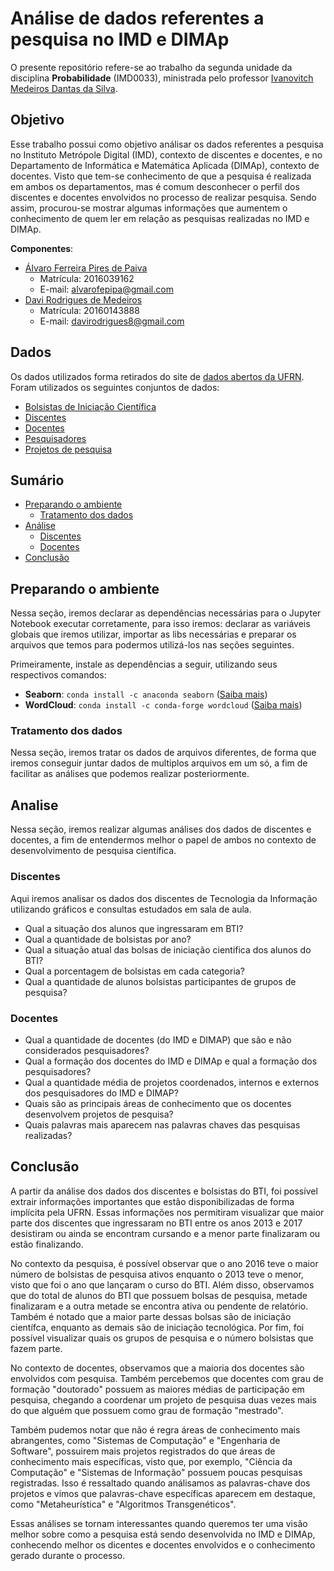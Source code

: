 # Análise de dados referentes a pesquisa no IMD e DIMAp

O presente repositório refere-se ao trabalho da segunda unidade da disciplina **Probabilidade** (IMD0033), ministrada pelo professor [Ivanovitch Medeiros Dantas da Silva](https://github.com/ivanovitchm).

## Objetivo
Esse trabalho possui como objetivo análisar os dados referentes a pesquisa no Instituto Metrópole Digital (IMD), contexto de discentes e docentes, e no Departamento de Informática e Matemática Aplicada (DIMAp), contexto de docentes. Visto que tem-se conhecimento de que a pesquisa é realizada em ambos os departamentos, mas é comum desconhecer o perfil dos discentes e docentes envolvidos no processo de realizar pesquisa. Sendo assim, procurou-se mostrar algumas informações que aumentem o conhecimento de quem ler em relação as pesquisas realizadas no IMD e DIMAp.

**Componentes**:
- <a href="https://github.com/alvarofpp">Álvaro Ferreira Pires de Paiva</a>
  - Matrícula: 2016039162
  - E-mail: alvarofepipa@gmail.com
- <a href="https://github.com/davir8">Davi Rodrigues de Medeiros</a>
  - Matrícula: 20160143888
  - E-mail: davirodrigues8@gmail.com

## Dados
Os dados utilizados forma retirados do site de <a href="http://dados.ufrn.br/">dados abertos da UFRN</a>. Foram utilizados os seguintes conjuntos de dados:
- <a href="http://dados.ufrn.br/dataset/bolsistas-de-iniciacao-cientifica">Bolsistas de Iniciação Científica</a>
- <a href="http://dados.ufrn.br/dataset/discentes">Discentes</a>
- <a href="http://dados.ufrn.br/dataset/docentes">Docentes</a>
- <a href="http://dados.ufrn.br/dataset/pesquisadores">Pesquisadores</a>
- <a href="http://dados.ufrn.br/dataset/projetos-de-pesquisa">Projetos de pesquisa</a>


## Sumário
- [Preparando o ambiente](#ambiente)
  - [Tratamento dos dados](#tratamento)
- [Análise](#analise)
  - [Discentes](#discentes)
  - [Docentes](#docentes)
- [Conclusão](#conclusao)

## <a id="ambiente">Preparando o ambiente</a>
Nessa seção, iremos  declarar as dependências necessárias para o Jupyter Notebook executar corretamente, para isso iremos: declarar as variáveis globais que iremos utilizar, importar as libs necessárias e preparar os arquivos que temos para podermos utilizá-los nas seções seguintes.

Primeiramente, instale as dependências a seguir, utilizando seus respectivos comandos:
- **Seaborn**: `conda install -c anaconda seaborn` ([Saiba mais](https://seaborn.pydata.org/))
- **WordCloud**: `conda install -c conda-forge wordcloud` ([Saiba mais](https://github.com/amueller/word_cloud))

### <a id="tratamento">Tratamento dos dados</a>
Nessa seção, iremos tratar os dados de arquivos diferentes, de forma que iremos conseguir juntar dados de multiplos arquivos em um só, a fim de facilitar as análises que podemos realizar posteriormente.

## <a id="analise">Analise</a>
Nessa seção, iremos realizar algumas análises dos dados de discentes e docentes, a fim de entendermos melhor o papel de ambos no contexto de desenvolvimento de pesquisa científica.

### <a id="discentes">Discentes</a>
Aqui iremos analisar os dados dos discentes de Tecnologia da Informação utilizando gráficos e consultas estudados em sala de aula.

- Qual a situação dos alunos que ingressaram em BTI?
- Qual a quantidade de bolsistas por ano?
- Qual a situação atual das bolsas de iniciação cientifica dos alunos do BTI?
- Qual a porcentagem de bolsistas em cada categoria?
- Qual a quantidade de alunos bolsistas participantes de grupos de pesquisa?

### <a id="docentes">Docentes</a>
- Qual a quantidade de docentes (do IMD e DIMAP) que são e não considerados pesquisadores?
- Qual a formação dos docentes do IMD e DIMAp e qual a formação dos pesquisadores?
- Qual a quantidade média de projetos coordenados, internos e externos dos pesquisadores do IMD e DIMAP?
- Quais são as principais áreas de conhecimento que os docentes desenvolvem projetos de pesquisa?
- Quais palavras mais aparecem nas palavras chaves das pesquisas realizadas?

## <a id="conclusao">Conclusão</a>
A partir da análise dos dados dos discentes e bolsistas do BTI, foi possível extrair informações importantes que estão disponibilizadas de forma implícita pela UFRN. Essas informações nos permitiram visualizar que maior parte dos discentes que ingressaram no BTI entre os anos 2013 e 2017 desistiram ou ainda se encontram cursando e a menor parte finalizaram ou estão finalizando.

No contexto da pesquisa, é possível observar que o ano 2016 teve o maior número de bolsistas de pesquisa ativos enquanto o 2013 teve o menor, visto que foi o ano que lançaram o curso do BTI. Além disso, observamos que do total de alunos do BTI que possuem bolsas de pesquisa, metade finalizaram e a outra metade se encontra ativa ou pendente de relatório. Também é notado que a maior parte dessas bolsas são de iniciação científca, enquanto as demais são de iniciação tecnológica. Por fim, foi possível visualizar quais os grupos de pesquisa e o número bolsistas que fazem parte.

No contexto de docentes, observamos que a maioria dos docentes são envolvidos com pesquisa. Também percebemos que docentes com grau de formação "doutorado" possuem as maiores médias de participação em pesquisa, chegando a coordenar um projeto de pesquisa duas vezes mais do que alguém que possuem como grau de formação "mestrado".

Também pudemos notar que não é regra áreas de conhecimento mais abrangentes, como "Sistemas de Computação" e "Engenharia de Software", possuirem mais projetos registrados do que áreas de conhecimento mais específicas, visto que, por exemplo, "Ciência da Computação" e "Sistemas de Informação" possuem poucas pesquisas registradas. Isso é ressaltado quando análisamos as palavras-chave dos projetos e vimos que palavras-chave específicas aparecem em destaque, como "Metaheurística" e "Algoritmos Transgenéticos".

Essas análises se tornam interessantes quando queremos ter uma visão melhor sobre como a pesquisa está sendo desenvolvida no IMD e DIMAp, conhecendo melhor os dicentes e docentes envolvidos e o conhecimento gerado durante o processo.